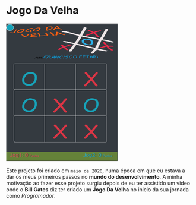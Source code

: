 # Jogo Da Velha

<img src="./asset3.PNG" width="300" height="370"/>

Este projeto foi criado em `maio de 2020`, numa época em que eu estava a dar os meus primeiros passos no **mundo do desenvolvimento**. A minha motivação ao fazer esse projeto surgiu depois de eu ter assistido um video onde o **Bill Gates** diz ter criado um **Jogo Da Velha** no inicio da sua jornada como _Programador_.
